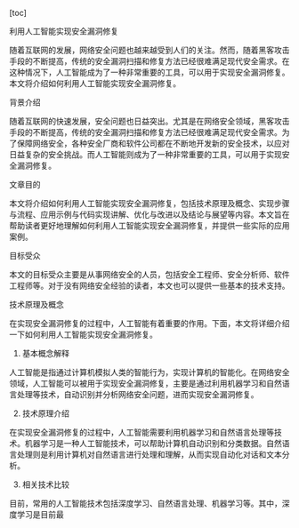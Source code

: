 
[toc]                    
                
                
利用人工智能实现安全漏洞修复

随着互联网的发展，网络安全问题也越来越受到人们的关注。然而，随着黑客攻击手段的不断提高，传统的安全漏洞扫描和修复方法已经很难满足现代安全需求。在这种情况下，人工智能成为了一种非常重要的工具，可以用于实现安全漏洞修复。本文将介绍如何利用人工智能实现安全漏洞修复。

背景介绍

随着互联网的快速发展，安全问题也日益突出。尤其是在网络安全领域，黑客攻击手段的不断提高，传统的安全漏洞扫描和修复方法已经很难满足现代安全需求。为了保障网络安全，各种安全厂商和软件公司都在不断地开发新的安全技术，以应对日益复杂的安全挑战。而人工智能则成为了一种非常重要的工具，可以用于实现安全漏洞修复。

文章目的

本文将介绍如何利用人工智能实现安全漏洞修复，包括技术原理及概念、实现步骤与流程、应用示例与代码实现讲解、优化与改进以及结论与展望等内容。本文旨在帮助读者更好地理解如何利用人工智能实现安全漏洞修复，并提供一些实际的应用案例。

目标受众

本文的目标受众主要是从事网络安全的人员，包括安全工程师、安全分析师、软件工程师等。对于没有网络安全经验的读者，本文也可以提供一些基本的技术支持。

技术原理及概念

在实现安全漏洞修复的过程中，人工智能有着重要的作用。下面，本文将详细介绍一下如何利用人工智能实现安全漏洞修复。

1. 基本概念解释

人工智能是指通过计算机模拟人类的智能行为，实现计算机的智能化。在网络安全领域，人工智能可以被用于实现安全漏洞修复，主要是通过利用机器学习和自然语言处理等技术，自动识别并分析网络安全问题，进而实现安全漏洞修复。

2. 技术原理介绍

在实现安全漏洞修复的过程中，人工智能需要利用机器学习和自然语言处理等技术。机器学习是一种人工智能技术，可以帮助计算机自动识别和分类数据。自然语言处理则是利用计算机对自然语言进行处理和理解，从而实现自动化对话和文本分析。

3. 相关技术比较

目前，常用的人工智能技术包括深度学习、自然语言处理、机器学习等。其中，深度学习是目前最

